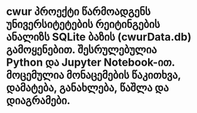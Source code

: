 # cwur პროექტი წარმოადგენს უნივერსიტეტების რეიტინგების ანალიზს SQLite ბაზის (cwurData.db) გამოყენებით. შესრულებულია Python და Jupyter Notebook-ით. მოცემულია მონაცემების წაკითხვა, დამატება, განახლება, წაშლა და დიაგრამები.

